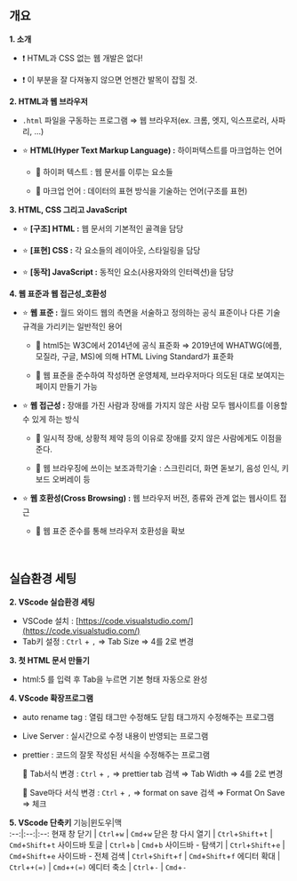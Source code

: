 ## 개요


**1. 소개**

- ❗ HTML과 CSS 없는 웹 개발은 없다!

- ❗ 이 부분을 잘 다져놓지 않으면 언젠간 발목이 잡힐 것.

**2. HTML과 웹 브라우저**

- `.html` 파일을 구동하는 프로그램 ⇒ 웹 브라우저(ex. 크롬, 엣지, 익스프로러, 사파리, ...)

- ⭐ **HTML(Hyper Text Markup Language) :** 하이퍼텍스트를 마크업하는 언어

  - 📎 하이퍼 텍스트 : 웹 문서를 이루는 요소들

  - 📎 마크업 언어 : 데이터의 표현 방식을 기술하는 언어(구조를 표현)

**3. HTML, CSS 그리고 JavaScript**

- ⭐ **[구조] HTML :** 웹 문서의 기본적인 골격을 담당

- ⭐ **[표현] CSS :** 각 요소들의 레이아웃, 스타일링을 담당

- ⭐ **[동작] JavaScript :** 동적인 요소(사용자와의 인터렉션)을 담당

**4. 웹 표준과 웹 접근성\_호환성**

- ⭐ **웹 표준 :** 월드 와이드 웹의 측면을 서술하고 정의하는 공식 표준이나 다른 기술 규격을 가리키는 일반적인 용어

  - 📎 html5는 W3C에서 2014년에 공식 표준화 ⇒ 2019년에 WHATWG(에플, 모질라, 구글, MS)에 의해 HTML Living Standard가 표준화

  - 📎 웹 표준을 준수하여 작성하면 운영체제, 브라우저마다 의도된 대로 보여지는 페이지 만들기 가능

- ⭐ **웹 접근성 :** 장애를 가진 사람과 장애를 가지지 않은 사람 모두 웹사이트를 이용할 수 있게 하는 방식

  - 📎 일시적 장애, 상황적 제약 등의 이유로 장애를 갖지 않은 사람에게도 이점을 준다.

  - 📎 웹 브라우징에 쓰이는 보조과학기술 : 스크린리더, 화면 돋보기, 음성 인식, 키보드 오버레이 등

- ⭐ **웹 호환성(Cross Browsing) :** 웹 브라우저 버전, 종류와 관계 없는 웹사이트 접근

  - 📎 웹 표준 준수를 통해 브라우저 호환성을 확보

<br>

## 실습환경 세팅


**2. VScode 실습환경 세팅**

- VSCode 설치 : [https://code.visualstudio.com/](https://code.visualstudio.com/)
- Tab키 설정 : `Ctrl` + `,` ⇒ Tab Size ⇒ 4를 2로 변경

**3. 첫 HTML 문서 만들기**

- html:5 를 입력 후 Tab을 누르면 기본 형태 자동으로 완성

**4. VScode 확장프로그램**

- auto rename tag : 열림 태그만 수정해도 닫힘 태그까지 수정해주는 프로그램
- Live Server : 실시간으로 수정 내용이 반영되는 프로그램
- prettier : 코드의 잘못 작성된 서식을 수정해주는 프로그램

  📎 Tab서식 변경 : `Ctrl` + `,` ⇒ prettier tab 검색 ⇒ Tab Width ⇒ 4를 2로 변경

  📎 Save마다 서식 변경 : `Ctrl` + `,` ⇒ format on save 검색 ⇒ Format On Save ⇒ 체크

**5. VScode 단축키**
기능|윈도우|맥  
:--:|:--:|:--:
현재 창 닫기 | `Ctrl`+`w` | `Cmd`+`w`
닫은 창 다시 열기 | `Ctrl`+`Shift`+`t` | `Cmd`+`Shift`+`t`
사이드바 토글 | `Ctrl`+`b` | `Cmd`+`b`
사이드바 - 탐색기 | `Ctrl`+`Shift`+`e` | `Cmd`+`Shift`+`e`
사이드바 - 전체 검색 | `Ctrl`+`Shift`+`f` | `Cmd`+`Shift`+`f`
에디터 확대 | `Ctrl`+`+(=)` | `Cmd`+`+(=)`
에디터 축소 | `Ctrl`+`-` | `Cmd`+`-`
